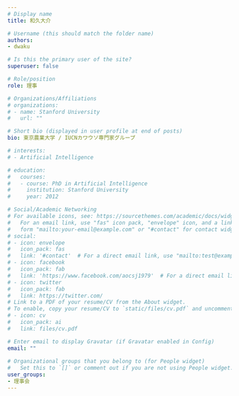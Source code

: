 ```yaml
---
# Display name
title: 和久大介

# Username (this should match the folder name)
authors:
- dwaku

# Is this the primary user of the site?
superuser: false

# Role/position
role: 理事

# Organizations/Affiliations
# organizations:
# - name: Stanford University
#   url: ""

# Short bio (displayed in user profile at end of posts)
bio: 東京農業大学 / IUCNカワウソ専門家グループ

# interests:
# - Artificial Intelligence

# education:
#   courses:
#   - course: PhD in Artificial Intelligence
#     institution: Stanford University
#     year: 2012

# Social/Academic Networking
# For available icons, see: https://sourcethemes.com/academic/docs/widgets/#icons
#   For an email link, use "fas" icon pack, "envelope" icon, and a link in the
#   form "mailto:your-email@example.com" or "#contact" for contact widget.
# social:
# - icon: envelope
#   icon_pack: fas
#   link: '#contact'  # For a direct email link, use "mailto:test@example.org".
# - icon: facebook
#   icon_pack: fab
#   link: 'https://www.facebook.com/aocsj1979'  # For a direct email link, use "mailto:test@example.org".
# - icon: twitter
#   icon_pack: fab
#   link: https://twitter.com/
# Link to a PDF of your resume/CV from the About widget.
# To enable, copy your resume/CV to `static/files/cv.pdf` and uncomment the lines below.  
# - icon: cv
#   icon_pack: ai
#   link: files/cv.pdf

# Enter email to display Gravatar (if Gravatar enabled in Config)
email: ""
  
# Organizational groups that you belong to (for People widget)
#   Set this to `[]` or comment out if you are not using People widget.  
user_groups:
- 理事会
---
```


